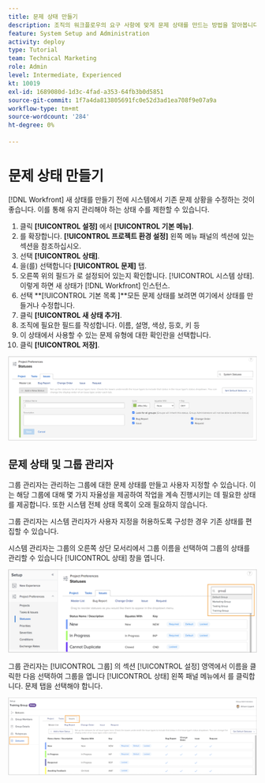 ```yaml
---
title: 문제 상태 만들기
description: 조직의 워크플로우의 요구 사항에 맞게 문제 상태를 만드는 방법을 알아봅니다.
feature: System Setup and Administration
activity: deploy
type: Tutorial
team: Technical Marketing
role: Admin
level: Intermediate, Experienced
kt: 10019
exl-id: 1689080d-1d3c-4fad-a353-64fb3b0d5851
source-git-commit: 1f7a4da813805691fc0e52d3ad1ea708f9e07a9a
workflow-type: tm+mt
source-wordcount: '284'
ht-degree: 0%

---
```


# 문제 상태 만들기

[!DNL Workfront] 새 상태를 만들기 전에 시스템에서 기존 문제 상황을 수정하는 것이 좋습니다. 이를 통해 유지 관리해야 하는 상태 수를 제한할 수 있습니다.

1. 클릭 **[!UICONTROL 설정]** 에서 **[!UICONTROL 기본 메뉴]**.
1. 를 확장합니다. **[!UICONTROL 프로젝트 환경 설정]** 왼쪽 메뉴 패널의 섹션에 있는 섹션을 참조하십시오.
1. 선택 **[!UICONTROL 상태]**.
1. 을(를) 선택합니다 **[!UICONTROL 문제]** 탭.
1. 오른쪽 위의 필드가 로 설정되어 있는지 확인합니다. [!UICONTROL 시스템 상태]. 이렇게 하면 새 상태가 [!DNL Workfront] 인스턴스.
1. 선택 **[!UICONTROL 기본 목록 ]**모든 문제 상태를 보려면 여기에서 상태를 만들거나 수정합니다.
1. 클릭 **[!UICONTROL 새 상태 추가]**.
1. 조직에 필요한 필드를 작성합니다. 이름, 설명, 색상, 등호, 키 등
1. 이 상태에서 사용할 수 있는 문제 유형에 대한 확인란을 선택합니다.
1. 클릭 **[!UICONTROL 저장]**.

![새 상태 창 설정 [!UICONTROL 상태] 페이지](assets/admin-fund-create-issue-status.png)

## 문제 상태 및 그룹 관리자

그룹 관리자는 관리하는 그룹에 대한 문제 상태를 만들고 사용자 지정할 수 있습니다. 이는 해당 그룹에 대해 몇 가지 자율성을 제공하여 작업을 계속 진행시키는 데 필요한 상태를 제공합니다. 또한 시스템 전체 상태 목록이 오래 필요하지 않습니다.

그룹 관리자는 시스템 관리자가 사용자 지정을 허용하도록 구성한 경우 기존 상태를 편집할 수 있습니다.

시스템 관리자는 그룹의 오른쪽 상단 모서리에서 그룹 이름을 선택하여 그룹의 상태를 관리할 수 있습니다 [!UICONTROL 상태] 창을 엽니다.

![그룹 목록 메뉴 [!UICONTROL 상태] 페이지](assets/admin-fund-change-group-master-list.png)

그룹 관리자는 [!UICONTROL 그룹] 의 섹션 [!UICONTROL 설정] 영역에서 이름을 클릭한 다음 선택하여 그룹을 엽니다 [!UICONTROL 상태] 왼쪽 패널 메뉴에서 를 클릭합니다. 문제 탭을 선택해야 합니다.

![[!UICONTROL 상태] 섹션 [!UICONTROL 그룹] 페이지](assets/admin-fund-group-issue-statuses.png)

<!---
For detailed information on how managing statuses can be done by group administrators, see these articles:
Create and customize group statuses
Group administrators
--->

<!---
learn more URLs
Issue statuses
Create and customize system-wide statuses
--->
